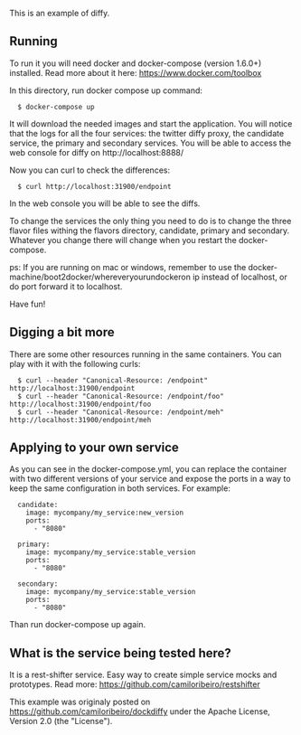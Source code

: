 This is an example of diffy. 

## Running

To run it you will need docker and docker-compose (version 1.6.0+) installed. Read more about it here: https://www.docker.com/toolbox

In this directory, run docker compose up command:

      $ docker-compose up

It will download the needed images and start the application. You will notice that the logs for all the four services: the twitter diffy proxy, the candidate service, the primary and secondary services. 
You will be able to access the web console for diffy on http://localhost:8888/

Now you can curl to check the differences:

      $ curl http://localhost:31900/endpoint

In the web console you will be able to see the diffs. 

To change the services the only thing you need to do is to change the three flavor files withing the flavors directory, candidate, primary and secondary. Whatever you change there will change when you restart the docker-compose.

ps: If you are running on mac or windows, remember to use the docker-machine/boot2docker/whereveryourundockeron ip instead of localhost, or do port forward it to localhost.

Have fun!

## Digging a bit more

There are some other resources running in the same containers. You can play with it with the following curls:

      $ curl --header "Canonical-Resource: /endpoint" http://localhost:31900/endpoint
      $ curl --header "Canonical-Resource: /endpoint/foo" http://localhost:31900/endpoint/foo
      $ curl --header "Canonical-Resource: /endpoint/meh" http://localhost:31900/endpoint/meh

## Applying to your own service

As you can see in the docker-compose.yml, you can replace the container with two different versions of your service and expose the ports in a way to keep the same configuration in both services. For example:

      candidate:
        image: mycompany/my_service:new_version
        ports:
          - "8080"
      
      primary:
        image: mycompany/my_service:stable_version
        ports:
          - "8080"
      
      secondary:
        image: mycompany/my_service:stable_version
        ports:
          - "8080"

Than run docker-compose up again.

## What is the service being tested here?

It is a rest-shifter service. Easy way to create simple service mocks and prototypes. 
Read more: https://github.com/camiloribeiro/restshifter

This example was originaly posted on https://github.com/camiloribeiro/dockdiffy under the Apache License, Version 2.0 (the "License").
